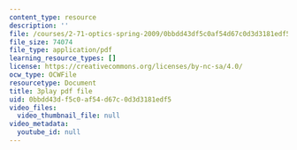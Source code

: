 ```yaml
---
content_type: resource
description: ''
file: /courses/2-71-optics-spring-2009/0bbdd43df5c0af54d67c0d3d3181edf5_jKHejk45Sg.pdf
file_size: 74074
file_type: application/pdf
learning_resource_types: []
license: https://creativecommons.org/licenses/by-nc-sa/4.0/
ocw_type: OCWFile
resourcetype: Document
title: 3play pdf file
uid: 0bbdd43d-f5c0-af54-d67c-0d3d3181edf5
video_files:
  video_thumbnail_file: null
video_metadata:
  youtube_id: null
---
```

